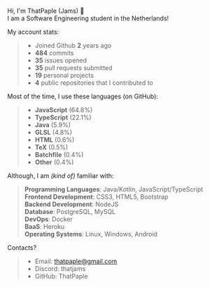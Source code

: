 Hi, I'm ThatPaple (Jams) 👋   
I am a Software Engineering student in the Netherlands!   

My account stats:
>   - Joined Github **2** years ago
>   - **484** commits
>   - **35** issues opened
>   - **35** pull requests submitted
>   - **19** personal projects
>   - **4** public repositories that I contributed to


Most of the time, I use these languages (on GitHub):
>    - **JavaScript** (64.8%)
>    - **TypeScript** (22.1%)
>    - **Java** (5.9%)
>    - **GLSL** (4.8%)
>    - **HTML** (0.6%)
>    - **TeX** (0.5%)
>    - **Batchfile** (0.4%)
>    - **Other** (0.4%)

Although, I am _(kind of)_ familiar with:
>    **Programming Languages**: Java/Kotlin, JavaScript/TypeScript   
>    **Frontend Development**: CSS3, HTML5,  Bootstrap   
>    **Backend Development**: NodeJS   
>    **Database**: PostgreSQL, MySQL   
>    **DevOps**: Docker   
>    **BaaS**: Heroku   
>    **Operating Systems**: Linux, Windows, Android

Contacts?
> - Email: thatpaple@gmail.com
> - Discord: thatjams
> - GitHub: ThatPaple
